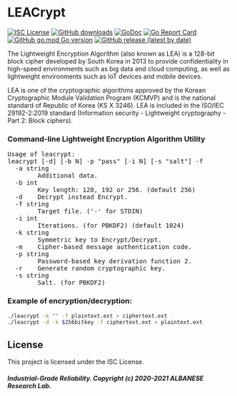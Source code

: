 # LEACrypt
[![ISC License](http://img.shields.io/badge/license-ISC-blue.svg)](https://github.com/pedroalbanese/leacrypt/blob/master/LICENSE.md) 
[![GitHub downloads](https://img.shields.io/github/downloads/pedroalbanese/leacrypt/total.svg?logo=github&logoColor=white)](https://github.com/pedroalbanese/leacrypt/releases)
[![GoDoc](https://godoc.org/github.com/pedroalbanese/leacrypt?status.png)](http://godoc.org/github.com/pedroalbanese/leacrypt)
[![Go Report Card](https://goreportcard.com/badge/github.com/pedroalbanese/leacrypt)](https://goreportcard.com/report/github.com/pedroalbanese/leacrypt)
[![GitHub go.mod Go version](https://img.shields.io/github/go-mod/go-version/pedroalbanese/leacrypt)](https://golang.org)
[![GitHub release (latest by date)](https://img.shields.io/github/v/release/pedroalbanese/leacrypt)](https://github.com/pedroalbanese/leacrypt/releases)

The Lightweight Encryption Algorithm (also known as LEA) is a 128-bit block cipher developed by South Korea in 2013 to provide confidentiality in high-speed environments such as big data and cloud computing, as well as lightweight environments such as IoT devices and mobile devices.

LEA is one of the cryptographic algorithms approved by the Korean Cryptographic Module Validation Program (KCMVP) and is the national standard of Republic of Korea (KS X 3246). LEA is included in the ISO/IEC 29192-2:2019 standard (Information security - Lightweight cryptography - Part 2: Block ciphers).
### Command-line Lightweight Encryption Algorithm Utility
<pre>Usage of leacrypt:
leacrypt [-d] [-b N] -p "pass" [-i N] [-s "salt"] -f <file.ext>
  -a string
        Additional data.
  -b int
        Key length: 128, 192 or 256. (default 256)
  -d    Decrypt instead Encrypt.
  -f string
        Target file. ('-' for STDIN)
  -i int
        Iterations. (for PBKDF2) (default 1024)
  -k string
        Symmetric key to Encrypt/Decrypt.
  -m    Cipher-based message authentication code.
  -p string
        Password-based key derivation function 2.
  -r    Generate random cryptographic key.
  -s string
        Salt. (for PBKDF2)</pre>

### Example of encryption/decryption:
```sh
./leacrypt -k "" -f plaintext.ext > ciphertext.ext
./leacrypt -d -k $256bitkey -f ciphertext.ext > plaintext.ext
```

## License

This project is licensed under the ISC License.

##### Industrial-Grade Reliability. Copyright (c) 2020-2021 ALBANESE Research Lab.
